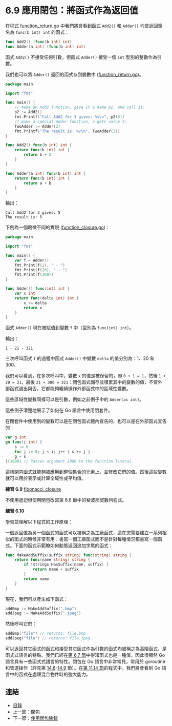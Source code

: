 # 6.9 應用閉包：將函式作為返回值

在程式 [function_return.go](examples/chapter_6/function_return.go) 中我們將會看到函式 `Add2()` 和 `Adder()` 均會返回簽名為 `func(b int) int` 的函式：

```go
func Add2() (func(b int) int)
func Adder(a int) (func(b int) int)
```

函式 `Add2()` 不接受任何引數，但函式 `Adder()` 接受一個 `int` 型別的整數作為引數。

我們也可以將 `Adder()` 返回的函式存到變數中 ([function_return.go](examples/chapter_6/function_return.go))。

```go
package main

import "fmt"

func main() {
	// make an Add2 function, give it a name p2, and call it:
	p2 := Add2()
	fmt.Printf("Call Add2 for 3 gives: %v\n", p2(3))
	// make a special Adder function, a gets value 2:
	TwoAdder := Adder(2)
	fmt.Printf("The result is: %v\n", TwoAdder(3))
}

func Add2() func(b int) int {
	return func(b int) int {
		return b + 2
	}
}

func Adder(a int) func(b int) int {
	return func(b int) int {
		return a + b
	}
}
```

輸出：

```
Call Add2 for 3 gives: 5
The result is: 5
```

下例為一個略微不同的實現 ([function_closure.go](examples/chapter_6/function_closure.go))：

```go
package main

import "fmt"

func main() {
	var f = Adder()
	fmt.Print(f(1), " - ")
	fmt.Print(f(20), " - ")
	fmt.Print(f(300))
}

func Adder() func(int) int {
	var x int
	return func(delta int) int {
		x += delta
		return x
	}
}
```

函式 `Adder()` 現在被賦值到變數 `f` 中（型別為 `func(int) int`）。

輸出：

	1 - 21 - 321

三次呼叫函式 `f` 的過程中函式 `Adder()` 中變數 `delta` 的值分別為：1、20 和 300。

我們可以看到，在多次呼叫中，變數 `x` 的值是被保留的，即 `0 + 1 = 1`，然後 `1 + 20 = 21`，最後 `21 + 300 = 321`：閉包函式儲存並積累其中的變數的值，不管外部函式退出與否，它都能夠繼續操作外部函式中的區域性變數。

這些區域性變數同樣可以是引數，例如之前例子中的 `Adder(as int)`。

這些例子清楚地展示了如何在 Go 語言中使用閉套件。

在閉套件中使用到的變數可以是在閉包函式體內宣告的，也可以是在外部函式宣告的：

```go
var g int
go func(i int) {
	s := 0
	for j := 0; j < i; j++ { s += j }
	g = s
}(1000) // Passes argument 1000 to the function literal.
```

這樣閉包函式就能夠被應用到整個集合的元素上，並修改它們的值。然後這些變數就可以用於表示或計算全域性或平均值。

**練習 6.9** [fibonacci_closure](exercises\chapter_6\fibonacci_closure.go)

不使用遞迴但使用閉包改寫第 6.6 節中的斐波那契數列程式。

**練習 6.10** 

學習並理解以下程式的工作原理：

一個返回值為另一個函式的函式可以被稱之為工廠函式，這在您需要建立一系列相似的函式的時候非常有用：書寫一個工廠函式而不是針對每種情況都書寫一個函式。下面的函式示範瞭如何動態返回追加字尾的函式：

```go
func MakeAddSuffix(suffix string) func(string) string {
	return func(name string) string {
		if !strings.HasSuffix(name, suffix) {
			return name + suffix
		}
		return name
	}
}
```

現在，我們可以產生如下函式：

```go
addBmp := MakeAddSuffix(".bmp")
addJpeg := MakeAddSuffix(".jpeg")
```

然後呼叫它們：

```go
addBmp("file") // returns: file.bmp
addJpeg("file") // returns: file.jpeg
```

可以返回其它函式的函式和接受其它函式作為引數的函式均被稱之為高階函式，是函式式語言的特點。我們已經在[第 6.7 節](06.7.md)中得知函式也是一種值，因此很顯然 Go 語言具有一些函式式語言的特性。閉包在 Go 語言中非常常見，常用於 goroutine 和管道操作（詳見第 [14.8](14.8.md)-[14.9](14.9.md) 節）。在[第 11.14 節](11.14.md)的程式中，我們將會看到 Go 語言中的函式在處理混合物件時的強大能力。

## 連結

- [目錄](directory.md)
- 上一節：[閉包](06.8.md)
- 下一節：[使用閉包除錯](06.10.md)
